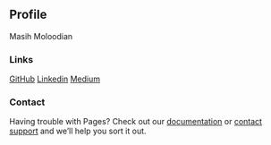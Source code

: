 ## Profile
Masih Moloodian

### Links
[GitHub](https://github.com/masihmoloodian)
[Linkedin](https://www.linkedin.com/in/masihmoloodian)
[Medium](https://medium.com/@masihmoloodian)

### Contact

Having trouble with Pages? Check out our [documentation](https://docs.github.com/categories/github-pages-basics/) or [contact support](https://github.com/contact) and we’ll help you sort it out.
